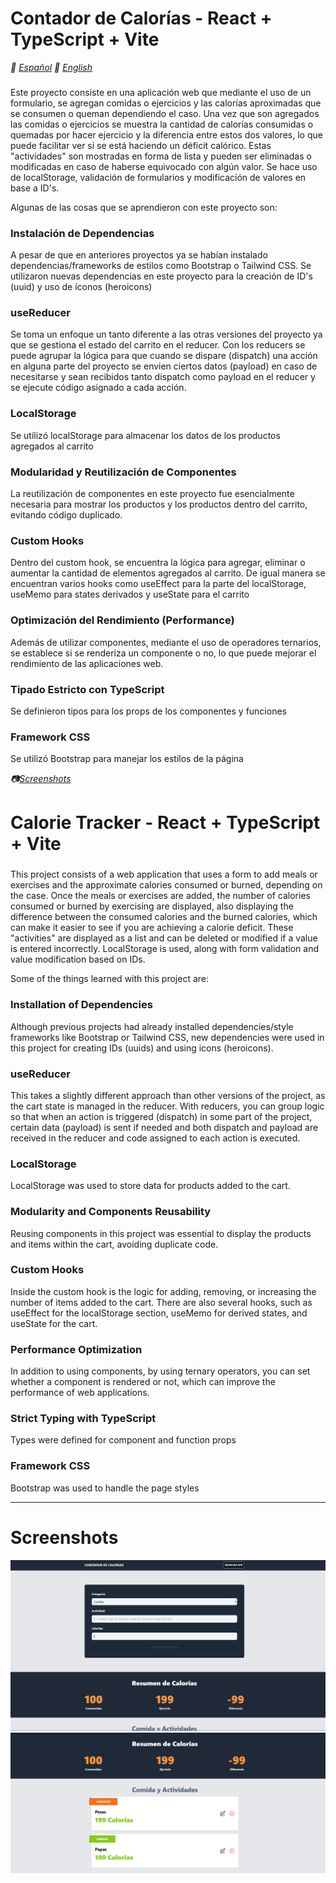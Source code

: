 # Contador de Calorías - React + TypeScript + Vite
*📓 [Español](#inicio)*
*📓 [English](#start)*

### <a id="inicio" />
Este proyecto consiste en una aplicación web que mediante el uso de un formulario, se agregan comidas o ejercicios y las calorías aproximadas que se consumen o queman dependiendo el caso. Una vez que son agregados las comidas o ejercicios se muestra la cantidad de calorías consumidas o quemadas por hacer ejercicio y la diferencia entre estos dos valores, lo que puede facilitar ver si se está haciendo un déficit calórico. Estas "actividades" son mostradas en forma de lista y pueden ser eliminadas o modificadas en caso de haberse equivocado con algún valor. Se hace uso de localStorage, validación de formularios y modificación de valores en base a ID's.

Algunas de las cosas que se aprendieron con este proyecto son:

### <a  /> Instalación de Dependencias
A pesar de que en anteriores proyectos ya se habían instalado dependencias/frameworks de estilos como Bootstrap o Tailwind CSS. Se utilizaron nuevas dependencias en este proyecto para la creación de ID's (uuid) y uso de íconos (heroicons) 

### <a  /> useReducer
Se toma un enfoque un tanto diferente a las otras versiones del proyecto ya que se gestiona el estado del carrito en el reducer. Con los reducers se puede agrupar la lógica para que cuando se dispare (dispatch) una acción en alguna parte del proyecto se envien ciertos datos (payload) en caso de necesitarse y sean recibidos tanto dispatch como payload en el reducer y se ejecute código asignado a cada acción.

### <a  /> LocalStorage
Se utilizó localStorage para almacenar los datos de los productos agregados al carrito

### <a  /> Modularidad y Reutilización de Componentes
La reutilización de componentes en este proyecto fue esencialmente necesaria para mostrar los productos y los productos dentro del carrito, evitando código duplicado.

### <a  /> Custom Hooks
Dentro del custom hook, se encuentra la lógica para agregar, eliminar o aumentar la cantidad de elementos agregados al carrito. De igual manera se encuentran varios hooks como useEffect para la parte del localStorage, useMemo para states derivados  y useState para el carrito

### <a  /> Optimización del Rendimiento (Performance)
Además de utilizar componentes, mediante el uso de operadores ternarios, se establece si se renderiza un componente o no, lo que puede mejorar el rendimiento de las aplicaciones web.

### <a  /> Tipado Estricto con TypeScript
Se definieron tipos para los props de los componentes y funciones

### <a  /> Framework CSS
Se utilizó Bootstrap para manejar los estilos de la página

*📷[Screenshots](#screenshots)*

# Calorie Tracker - React + TypeScript + Vite

### <a id="start" />

This project consists of a web application that uses a form to add meals or exercises and the approximate calories consumed or burned, depending on the case. Once the meals or exercises are added, the number of calories consumed or burned by exercising are displayed, also displaying the difference between the consumed calories and the burned calories, which can make it easier to see if you are achieving a calorie deficit. These "activities" are displayed as a list and can be deleted or modified if a value is entered incorrectly. LocalStorage is used, along with form validation and value modification based on IDs.

Some of the things learned with this project are:

### <a  /> Installation of Dependencies
Although previous projects had already installed dependencies/style frameworks like Bootstrap or Tailwind CSS, new dependencies were used in this project for creating IDs (uuids) and using icons (heroicons).

### <a /> useReducer
This takes a slightly different approach than other versions of the project, as the cart state is managed in the reducer. With reducers, you can group logic so that when an action is triggered (dispatch) in some part of the project, certain data (payload) is sent if needed and both dispatch and payload are received in the reducer and code assigned to each action is executed.

### <a  /> LocalStorage
LocalStorage was used to store data for products added to the cart.

### <a  /> Modularity and Components Reusability
Reusing components in this project was essential to display the products and items within the cart, avoiding duplicate code.

### <a  /> Custom Hooks
Inside the custom hook is the logic for adding, removing, or increasing the number of items added to the cart. There are also several hooks, such as useEffect for the localStorage section, useMemo for derived states, and useState for the cart.

### <a  /> Performance Optimization
In addition to using components, by using ternary operators, you can set whether a component is rendered or not, which can improve the performance of web applications.

### <a  /> Strict Typing with TypeScript
Types were defined for component and function props

### <a  /> Framework CSS
Bootstrap was used to handle the page styles

---
### <a id="screenshots" /> 
# Screenshots
![Interfaz](https://github.com/ReploidGI0/calorie-tracker/blob/main/images/calorietracker1.PNG "Interfaz")
![Interfaz](https://github.com/ReploidGI0/calorie-tracker/blob/main/images/calorietracker.PNG "Interfaz")
